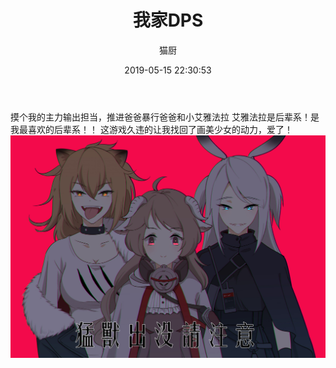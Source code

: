 ﻿---
layout: post
title: 我家DPS
date: 2019-05-15 22:30:53
updated: 2019-05-15 22:30:53
comments: true
categories: [Photo]
tags: [明日方舟, 艾雅法拉, 推进之王，暴行]
author: "猫厨"
description: ""
toc: true
---
摸个我的主力输出担当，推进爸爸暴行爸爸和小艾雅法拉
艾雅法拉是后辈系！是我最喜欢的后辈系！！
这游戏久违的让我找回了画美少女的动力，爱了！
![](https://raw.githubusercontent.com/alicewish/meowchain247/master/tuzi.jpg)



